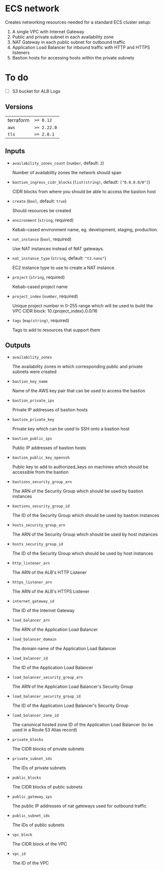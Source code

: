 # ECS network

Creates networking resources needed for a standard ECS cluster setup:

1. A single VPC with Internet Gateway
2. Public and private subnet in each availability zone
3. NAT Gateway in each public subnet for outbound traffic
4. Application Load Balancer for inbound traffic with HTTP and HTTPS listeners
5. Bastion hosts for accessing hosts within the private subnets

# To do

- [ ] S3 bucket for ALB Logs

<!-- bin/docs -->

## Versions

| | |
|-|-|
| terraform | `>= 0.12` |
| `aws` | `>= 2.22.0` |
| `tls` | `>= 2.0.1` |

## Inputs

* `availability_zones_count` (`number`, default: `2`)

    Number of availability zones the network should span

* `bastion_ingress_cidr_blocks` (`list(string)`, default: `["0.0.0.0/0"]`)

    CIDR blocks from where you should be able to access the bastion host

* `create` (`bool`, default: `true`)

    Should resources be created

* `environment` (`string`, required)

    Kebab-cased environment name, eg. development, staging, production.

* `nat_instance` (`bool`, required)

    Use NAT instances instead of NAT gateways.

* `nat_instance_type` (`string`, default: `"t3.nano"`)

    EC2 instance type to use to create a NAT instance.

* `project` (`string`, required)

    Kebab-cased project name

* `project_index` (`number`, required)

    Unique project number in 0-255 range which will be used to build the VPC CIDR block: 10.{project_index}.0.0/16

* `tags` (`map(string)`, required)

    Tags to add to resources that support them



## Outputs

* `availability_zones`

    The availability zones in which corresponding public and private subnets were created

* `bastion_key_name`

    Name of the AWS key pair that can be used to access the bastion

* `bastion_private_ips`

    Private IP addresses of bastion hosts

* `bastion_private_key`

    Private key which can be used to SSH onto a bastion host

* `bastion_public_ips`

    Public IP addresses of bastion hosts

* `bastion_public_key_openssh`

    Public key to add to authorized_keys on machines which should be accessible from the bastion

* `bastions_security_group_arn`

    The ARN of the Security Group which should be used by bastion instances

* `bastions_security_group_id`

    The ID of the Security Group which should be used by bastion instances

* `hosts_security_group_arn`

    The ARN of the Security Group which should be used by host instances

* `hosts_security_group_id`

    The ID of the Security Group which should be used by host instances

* `http_listener_arn`

    The ARN of the ALB's HTTP Listener

* `https_listener_arn`

    The ARN of the ALB's HTTPS Listener

* `internet_gateway_id`

    The ID of the Internet Gateway

* `load_balancer_arn`

    The ARN of the Application Load Balancer

* `load_balancer_domain`

    The domain name of the Application Load Balancer

* `load_balancer_id`

    The ID of the Application Load Balancer

* `load_balancer_security_group_arn`

    The ARN of the Application Load Balancer's Security Group

* `load_balancer_security_group_id`

    The ID of the Application Load Balancer's Security Group

* `load_balancer_zone_id`

    The canonical hosted zone ID of the Application Load Balancer (to be used in a Route 53 Alias record)

* `private_blocks`

    The CIDR blocks of private subnets

* `private_subnet_ids`

    The IDs of private subnets

* `public_blocks`

    The CIDR blocks of public subnets

* `public_gateway_ips`

    The public IP addresses of nat gateways used for outbound traffic

* `public_subnet_ids`

    The IDs of public subnets

* `vpc_block`

    The CIDR block of the VPC

* `vpc_id`

    The ID of the VPC
